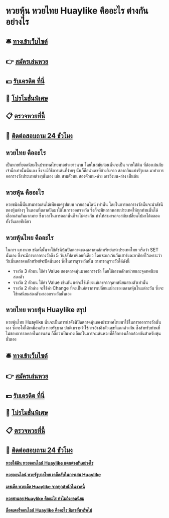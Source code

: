 # หวยหุ้น หวยไทย Huaylike คืออะไร ต่างกันอย่างไร

## 🛎 [ทางเข้าเว็บไซต์](https://bit.ly/3qJA9iI)
## 👉 [สมัครเล่นหวย](https://bit.ly/3qJA9iI)
## 💵 [รับเครดิต ที่นี่](https://bit.ly/3UcWVgl)
## 👑 [โปรโมชั่นพิเศษ](https://bit.ly/3UcWVgl)
## 📋 [ตรวจหวยที่นี้](https://bit.ly/3UcWVgl)
## 📱 [ติดต่อสอบถาม 24 ชัวโมง](https://bit.ly/3UcWVgl)

## หวยไทย คืออะไร
เป็นหวยที่ยอดนิยมในประเทศไทยมาอย่างยาวนาน โดยในสมัยก่อนนั้นจะเป็น หวยใต้ดิน ที่ต้องเล่นกับเจ้ามือเท่านั้นนั่นเอง ซึ่งจะมีวิธีการเล่นที่ง่ายๆ นั่นก็คือนำเลขที่อ้างอิงจาก สลากกินแบ่งรัฐบาล มาทำการออกรางวัลประเภทต่างๆนั่นเอง เช่น สามตัวบน สองตัวบน-ล่าง เลขวิ่งบน-ล่าง เป็นต้น

## หวยหุ้น คืออะไร
หวยชนิดนี้นั้นสามารถเล่นได้เพียงแค่รูปแบบ หวยออนไลน์ เท่านั้น โดยในการออกรางวัลนั้นจะนำดัชนีของหุ้นต่างๆ ในตอนที่ตลาดปิดมาใช้ในการออกรางวัล ซึ่งก็จะมีหลากหลายประเทศให้ทุกท่านนั้นได้เลือกเล่นกันมากมาย ซึ่งเวลาในการออกนั้นก็จะไม่ตรงกัน ทำให้สามารถจะสลับเปลี่ยนไปมาได้ตลอดทั้งวันเลยทีเดียว

## หวยหุ้นไทย คืออะไร
ในการ แทงหวย ชนิดนี้นั้นจะใช้ดัชนีหุ้นปิดตลาดของตลาดหลักทรัพย์แห่งประเทศไทย หรือว่า SET นั่นเอง ซึ่งจะมีการออกรางวัลถึง 5 วัน/สัปดาห์เลยทีเดียว โดยจะยกเว้นวันเสาร์และอาทิตย์ไว้เพราะว่าวันนั้นตลาดหลักทรัพย์จะปิดนั่นเอง ซึ่งในการดูรางวัลนั้น สามารถดูรางวัลได้ดังนี้
- รางวัล 3 ตัวบน ใช้ค่า Value ของตลาดหุ้นมาออกรางวัล โดยใช้เลขหลักหน่วยและจุดทศนิยมสองตัว
- รางวัล 2 ตัวบน ใช้ค่า Value เช่นกัน แต่จะใช้เพียงแค่เลขจากจุดทศนิยมสองตัวเท่านั้น
- รางวัล 2 ตัวล่าง จะใช้ค่า Change ที่จะเป็นอัตราการเปลี่ยนแปลงของตลาดหุ้นในแต่ละวัน ซึ่งจะใช้ทศนิยมสองตัวมาออกรางวัลนั่นเอง

## หวยไทย หวยหุ้น Huaylike สรุป
หวยหุ้นไทย Huaylike นั้นจะเป็นการนำดัชนีปิดตลาดหุ้นของประเทศไทยมาใช้ในการออกรางวัลนั้นเอง ซึ่งจะไม่ได้เหมือนกับ หวยรัฐบาล ปกติเพราะว่าใช้การอ้างอิงตัวเลขที่แตกต่างกัน ซึ่งสำหรับท่านที่ไม่ชอบการรอคอยในการเล่น ก็ถือว่าเป็นทางเลือกในการจะเล่นหวยที่ดีอีกทางเลือกด้วยกันสำหรับหุ้นนั่นเอง

## 🛎 [ทางเข้าเว็บไซต์](https://bit.ly/3qJA9iI)
## 👉 [สมัครเล่นหวย](https://bit.ly/3qJA9iI)
## 💵 [รับเครดิต ที่นี่](https://bit.ly/3UcWVgl)
## 👑 [โปรโมชั่นพิเศษ](https://bit.ly/3UcWVgl)
## 📋 [ตรวจหวยที่นี้](https://bit.ly/3UcWVgl)
## 📱 [ติดต่อสอบถาม 24 ชัวโมง](https://bit.ly/3UcWVgl)

#### [หวยใต้ดิน หวยออนไลน์ Huaylike แตกต่างกันอย่างไร](https://atom.io/themes/หวยใต้ดิน%20หวยออนไลน์%20Huaylike%20แตกต่างกันอย่างไร)
#### [หวยออนไลน์ หวยรัฐบาลไทย เคล็ดลับในการเล่น Huaylike](https://atom.io/themes/หวยออนไลน์%20หวยรัฐบาลไทย%20เคล็ดลับในการเล่น%20Huaylike)
#### [เลขเด็ด หวยเด็ด Huaylike จากทุกสำนักในงวดนี้](https://atom.io/themes/เลขเด็ด%20หวยเด็ด%20Huaylike%20จากทุกสำนักในงวดนี้)
#### [หวยฮานอย Huaylike คืออะไร ทำไมถึงยอดนิยม](https://atom.io/themes/หวยฮานอย%20Huaylike%20คืออะไร%20ทำไมถึงยอดนิยม)
#### [ล็อตเตอรี่ออนไลน์ Huaylike คืออะไร มีเลขอั้นหรือไม่](https://atom.io/themes/ล็อตเตอรี่ออนไลน์%20Huaylike%20คืออะไร%20มีเลขอั้นหรือไม่)